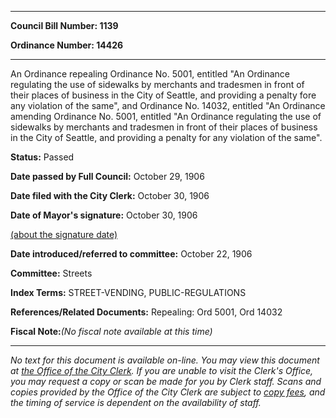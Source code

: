 

********

**Council Bill Number: 1139**
   
**Ordinance Number: 14426**
********

 An Ordinance repealing Ordinance No. 5001, entitled "An Ordinance regulating the use of sidewalks by merchants and tradesmen in front of their places of business in the City of Seattle, and providing a penalty fore any violation of the same", and Ordinance No. 14032, entitled "An Ordinance amending Ordinance No. 5001, entitled "An Ordinance regulating the use of sidewalks by merchants and tradesmen in front of their places of business in the City of Seattle, and providing a penalty for any violation of the same".

**Status:** Passed
   
**Date passed by Full Council:** October 29, 1906
   
**Date filed with the City Clerk:** October 30, 1906
   
**Date of Mayor's signature:** October 30, 1906
   
[(about the signature date)](/~public/approvaldate.htm)
   
   
   
**Date introduced/referred to committee:** October 22, 1906
   
**Committee:** Streets
   
   
**Index Terms:** STREET-VENDING, PUBLIC-REGULATIONS

**References/Related Documents:** Repealing: Ord 5001, Ord 14032

**Fiscal Note:**_(No fiscal note available at this time)_
********

_No text for this document is available on-line. You may view this document at [the Office of the City Clerk](http://www.seattle.gov/leg/clerk/contactUs.htm). If you are unable to visit the Clerk's Office, you may request a copy or scan be made for you by Clerk staff. Scans and copies provided by the Office of the City Clerk are subject to [copy fees](http://clerk.seattle.gov/~public/clerkfees.htm), and the timing of service is dependent on the availability of staff._

